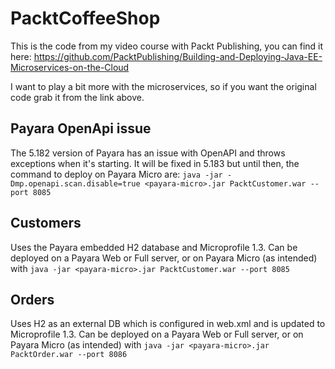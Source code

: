 # PacktCoffeeShop

This is the code from my video course with Packt Publishing, you can find it here: https://github.com/PacktPublishing/Building-and-Deploying-Java-EE-Microservices-on-the-Cloud

I want to play a bit more with the microservices, so if you want the original code grab it from the link above.

## Payara OpenApi issue
The 5.182 version of Payara has an issue with OpenAPI and throws exceptions when it's starting. It will be fixed in 5.183 but until then, the command to deploy on Payara Micro are: `java -jar -Dmp.openapi.scan.disable=true <payara-micro>.jar PacktCustomer.war --port 8085`

## Customers
Uses the Payara embedded H2 database and Microprofile 1.3. Can be deployed on a Payara Web or Full server, or on Payara Micro (as intended) with `java -jar <payara-micro>.jar PacktCustomer.war --port 8085`

## Orders
Uses H2 as an external DB which is configured in web.xml and is updated to Microprofile 1.3. Can be deployed on a Payara Web or Full server, or on Payara Micro (as intended) with `java -jar <payara-micro>.jar PacktOrder.war --port 8086`
